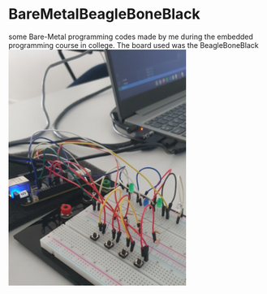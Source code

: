 # BareMetalBeagleBoneBlack
some Bare-Metal programming codes made by me during the embedded programming course in college. The board used was the BeagleBoneBlack
![Final project on beagleboneblack](FinalProject.jpg)
